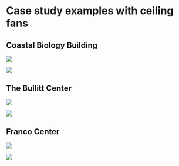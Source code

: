 # Case study examples with ceiling fans

## Coastal Biology Building

![](<../.gitbook/assets/0 (12).png>)



![](<../.gitbook/assets/1 (38).png>)



## The Bullitt Center

![](<../.gitbook/assets/2 (8).png>)



![](<../.gitbook/assets/3 (9).png>)



## Franco Center

![](<../.gitbook/assets/4 (7).png>)



![](<../.gitbook/assets/5 (17).png>)
